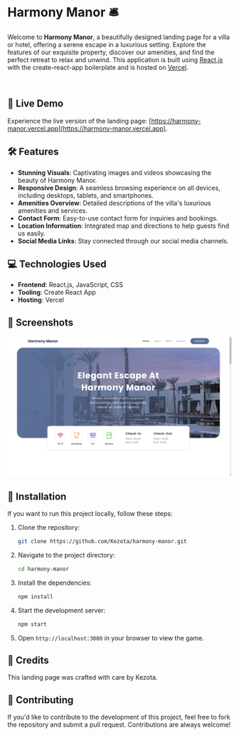 # Harmony Manor 🛎️

Welcome to **Harmony Manor**, a beautifully designed landing page for a villa or hotel, offering a serene escape in a luxurious setting. Explore the features of our exquisite property, discover our amenities, and find the perfect retreat to relax and unwind. This application is built using [React.js](https://reactjs.org/) with the create-react-app boilerplate and is hosted on [Vercel](https://vercel.com/).

<br>

## 🚀 Live Demo

Experience the live version of the landing page: [https://harmony-manor.vercel.app](https://harmony-manor.vercel.app).

## 🛠️ Features

- **Stunning Visuals**: Captivating images and videos showcasing the beauty of Harmony Manor.
- **Responsive Design**: A seamless browsing experience on all devices, including desktops, tablets, and smartphones.
- **Amenities Overview**: Detailed descriptions of the villa's luxurious amenities and services.
- **Contact Form**: Easy-to-use contact form for inquiries and bookings.
- **Location Information**: Integrated map and directions to help guests find us easily.
- **Social Media Links**: Stay connected through our social media channels.

## 💻 Technologies Used

- **Frontend**: React.js, JavaScript, CSS
- **Tooling**: Create React App
- **Hosting**: Vercel

## 📸 Screenshots

![Screenshot of Harmony Manor](public/screenshot.png)

## 🔧 Installation

If you want to run this project locally, follow these steps:

1. Clone the repository:
   ```bash
   git clone https://github.com/Kezota/harmony-manor.git
   ```
2. Navigate to the project directory:
   ```bash
   cd harmony-manor
   ```
3. Install the dependencies:
   ```bash
   npm install
   ```
4. Start the development server:
   ```bash
   npm start
   ```
5. Open `http://localhost:3000` in your browser to view the game.

## 👏 Credits

This landing page was crafted with care by Kezota.

## 🤝 Contributing

If you'd like to contribute to the development of this project, feel free to fork the repository and submit a pull request. Contributions are always welcome!
